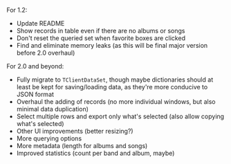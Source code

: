For 1.2:

- Update README
- Show records in table even if there are no albums or songs
- Don't reset the queried set when favorite boxes are clicked
- Find and eliminate memory leaks (as this will be final major version before 2.0 overhaul)

For 2.0 and beyond:

- Fully migrate to ```TClientDataSet```, though maybe dictionaries should at least be kept for saving/loading data, as they're more conducive to JSON format
- Overhaul the adding of records (no more individual windows, but also minimal data duplication)
- Select multiple rows and export only what's selected (also allow copying what's selected)
- Other UI improvements (better resizing?)
- More querying options
- More metadata (length for albums and songs)
- Improved statistics (count per band and album, maybe)